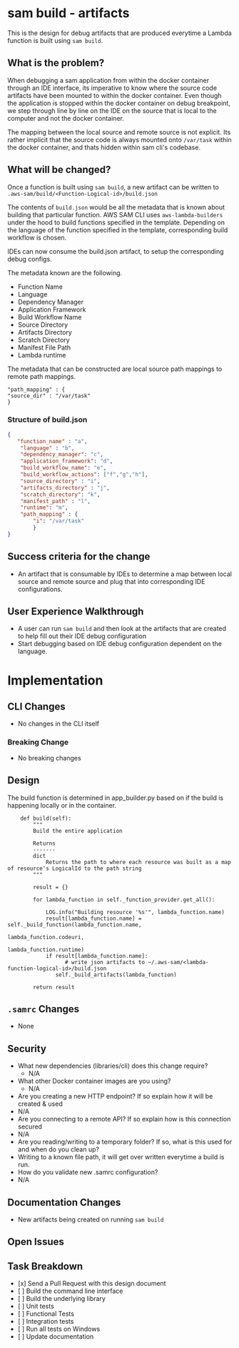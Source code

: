 sam build - artifacts
====================================

This is the design for debug artifacts that are produced everytime a Lambda function is built using `sam build`.

What is the problem?
--------------------

When debugging a sam application from within the docker container through an IDE interface, its imperative to know where the source code artifacts have been mounted to within the docker container. Even though the application is stopped within the docker container on debug breakpoint, we step through line by line on the IDE on the source that is local to the computer and not the docker container.

The mapping between the local source and remote source is not explicit. Its rather implicit that the source code is always mounted onto `/var/task` within the docker container, and thats hidden within sam cli's codebase.

What will be changed?
---------------------

Once a function is built using `sam build`, a new artifact can be written to ```.aws-sam/build/<Function-Logical-id>/build.json```

The contents of ```build.json``` would be all the metadata that is known about building that particular function. AWS SAM CLI uses ```aws-lambda-builders``` under the hood to build functions specified in the template. Depending on the language of the function specified in the template, corresponding build workflow is chosen.

IDEs can now consume the build.json artifact, to setup the corresponding debug configs.

The metadata known are the following.

* Function Name
* Language
* Dependency Manager
* Application Framework
* Build Workflow Name
* Source Directory
* Artifacts Directory
* Scratch Directory
* Manifest File Path
* Lambda runtime

The metadata that can be constructed are local source path mappings to remote path mappings.
```
"path_mapping" : {
"source_dir" : "/var/task" 
}
```

### Structure of build.json

```json
{
   "function_name" : "a",
    "language" : "b",
    "dependency_manager": "c",
    "application_framework": "d",
    "build_workflow_name": "e",
    "build_workflow_actions": ["f","g","h"],
    "source_directory" : "i",
    "artifacts_directory" : "j",
    "scratch_directory": "k",
    "manifest_path" : "l",
    "runtime": "m",
    "path_mapping" : {
        "i": "/var/task"
        }
}    
```

Success criteria for the change
-------------------------------
* An artifact that is consumable by IDEs to determine a map between local source and remote source and plug that into corresponding IDE configurations.


User Experience Walkthrough
---------------------------
* A user can run `sam build` and then look at the artifacts that are created to help fill out their IDE debug configuration
* Start debugging based on IDE debug configuration dependent on the language.

Implementation
==============

CLI Changes
-----------

* No changes in the CLI itself

### Breaking Change

* No breaking changes

Design
------

The build function is determined in app_builder.py based on if the build is happening locally or in the container.


```
    def build(self):
        """
        Build the entire application

        Returns
        -------
        dict
            Returns the path to where each resource was built as a map of resource's LogicalId to the path string
        """

        result = {}

        for lambda_function in self._function_provider.get_all():

            LOG.info("Building resource '%s'", lambda_function.name)
            result[lambda_function.name] = self._build_function(lambda_function.name,
                                                                lambda_function.codeuri,
                                                                lambda_function.runtime)
            if result[lambda_function.name]:
                  # write json artifacts to ~/.aws-sam/<lambda-function-logical-id>/build.json
               self._build_artifacts(lambda_function)

        return result
```


`.samrc` Changes
----------------

* None

Security
--------

* What new dependencies (libraries/cli) does this change require?
  * N/A
* What other Docker container images are you using?
  * N/A
* Are you creating a new HTTP endpoint? If so explain how it will be
created & used
 * N/A
* Are you connecting to a remote API? If so explain how is this
connection secured
 * N/A
* Are you reading/writing to a temporary folder? If so, what is this
used for and when do you clean up?
 * Writing to a known file path, it will get over written everytime a build is run.
* How do you validate new .samrc configuration?
 * N/A


Documentation Changes
---------------------
* New artifacts being created on running `sam build`
 
Open Issues
-----------

Task Breakdown
--------------

-   \[x\] Send a Pull Request with this design document
-   \[ \] Build the command line interface
-   \[ \] Build the underlying library
-   \[ \] Unit tests
-   \[ \] Functional Tests
-   \[ \] Integration tests
-   \[ \] Run all tests on Windows
-   \[ \] Update documentation

